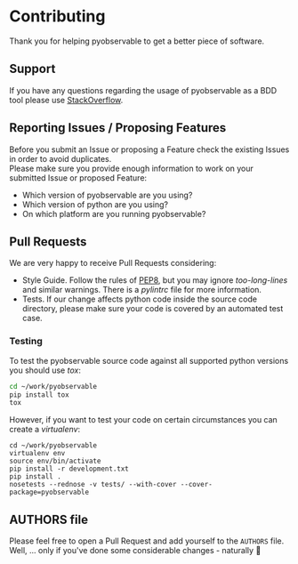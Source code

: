 # Contributing

Thank you for helping pyobservable to get a better piece of software.

## Support

If you have any questions regarding the usage of pyobservable as a BDD tool please use [StackOverflow](https://stackoverflow.com).

## Reporting Issues / Proposing Features

Before you submit an Issue or proposing a Feature check the existing Issues in order to avoid duplicates. <br>
Please make sure you provide enough information to work on your submitted Issue or proposed Feature:

* Which version of pyobservable are you using?
* Which version of python are you using?
* On which platform are you running pyobservable?

## Pull Requests

We are very happy to receive Pull Requests considering:

* Style Guide. Follow the rules of [PEP8](http://legacy.python.org/dev/peps/pep-0008/), but you may ignore *too-long-lines* and similar warnings. There is a *pylintrc* file for more information.
* Tests. If our change affects python code inside the source code directory, please make sure your code is covered by an automated test case.

### Testing

To test the pyobservable source code against all supported python versions you should use *tox*:

```bash
cd ~/work/pyobservable
pip install tox
tox
```

However, if you want to test your code on certain circumstances you can create a *virtualenv*:

```
cd ~/work/pyobservable
virtualenv env
source env/bin/activate
pip install -r development.txt
pip install .
nosetests --rednose -v tests/ --with-cover --cover-package=pyobservable
```

## AUTHORS file
Please feel free to open a Pull Request and add yourself to the `AUTHORS` file. <br>
Well, ... only if you've done some considerable changes - naturally :beers:
